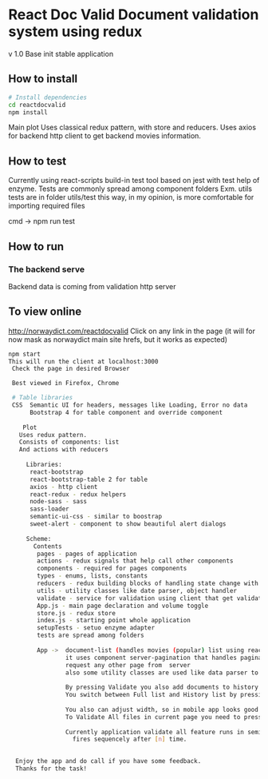 # React Doc Valid  Document validation system using redux

v 1.0
 Base init stable application


##  How to install

```bash
# Install dependencies
cd reactdocvalid
npm install
```

Main plot
 Uses classical redux pattern, with store and reducers.
 Uses axios for backend http client to get backend movies information.
 
## How to test
Currently using react-scripts build-in test tool based on jest with test help of enzyme.
Tests are commonly spread among component folders 
Exm. utils tests are in folder  utils/test this way, in my opinion, is more comfortable for importing 
required files

cmd -> npm run test

 
## How to run

### The backend serve
Backend data is coming from validation http server

## To view online
http://norwaydict.com/reactdocvalid
  Click on any link in the page 
  (it will for now mask as norwaydict main site hrefs, but it works as expected)
  

```bash
npm start
This will run the client at localhost:3000
 Check the page in desired Browser

 Best viewed in Firefox, Chrome

 # Table libraries
 CSS  Semantic UI for headers, messages like Loading, Error no data
      Bootstrap 4 for table component and override component
	  
	Plot
   Uses redux pattern.
   Consists of components: list 
   And actions with reducers
   
     Libraries: 
	  react-bootstrap
	  react-bootstrap-table 2 for table 
	  axios - http client
      react-redux - redux helpers
	  node-sass - sass
	  sass-loader
	  semantic-ui-css - similar to boostrap
	  sweet-alert - component to show beautiful alert dialogs
   
     Scheme:  
	   Contents
	    pages - pages of application
	    actions - redux signals that help call other components
	    components - required for pages components
		types - enums, lists, constants
	    reducers - redux building blocks of handling state change with business logic
	    utils - utility classes like date parser, object handler
		validate - service for validation using client that get validation status from server
		App.js - main page declaration and volume toggle
	    store.js - redux store
	    index.js - starting point whole application
	    setupTests - setuo enzyme adapter
		tests are spread among folders 
		
		App ->  document-list (handles movies (popular) list using react-bootstrap-table 2)) 
		        it uses component server-pagination that handles pagination and pagination will
			    request any other page from  server	
                also some utility classes are used like data parser to format date.
				
				By pressing Validate you also add documents to history of processed documents.
				You switch between Full list and History list by pressing Full / Files History buttons.
				
				You also can adjust width, so in mobile app looks good.
				To Validate All files in current page you need to press Validate All button.
				  
		        Currently application validate all feature runs in semi-queue method, where validateDocument
			      fires sequencely after [n] time.
				  

  Enjoy the app and do call if you have some feedback. 
  Thanks for the task!
  



